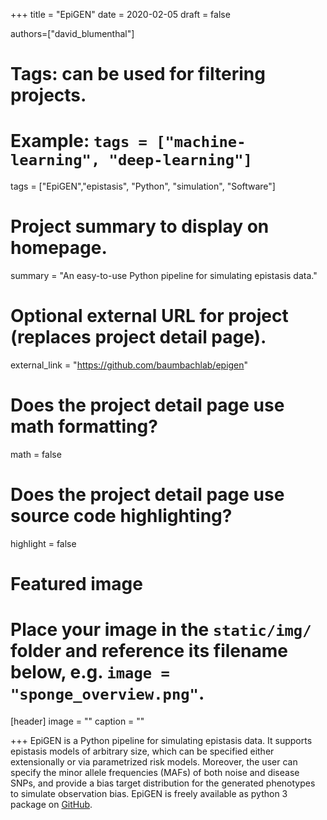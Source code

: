 +++
title = "EpiGEN"
date = 2020-02-05
draft = false

authors=["david_blumenthal"]

# Tags: can be used for filtering projects.
# Example: `tags = ["machine-learning", "deep-learning"]`
tags = ["EpiGEN","epistasis", "Python", "simulation", "Software"]

# Project summary to display on homepage.
summary = "An easy-to-use Python pipeline for simulating epistasis data."

# Optional external URL for project (replaces project detail page).
external_link = "https://github.com/baumbachlab/epigen"

# Does the project detail page use math formatting?
math = false

# Does the project detail page use source code highlighting?
highlight = false

# Featured image
# Place your image in the `static/img/` folder and reference its filename below, e.g. `image = "sponge_overview.png"`.
[header]
image = ""
caption = ""

+++
EpiGEN is a Python pipeline for simulating epistasis data. It supports epistasis models of arbitrary size, which can be specified either extensionally or via parametrized risk models. Moreover, the user can specify the minor allele frequencies (MAFs) of both noise and disease SNPs, and provide a bias target distribution for the generated phenotypes to simulate observation bias. EpiGEN is freely available as python 3 package on [GitHub](https://github.com/baumbachlab/epigen).
